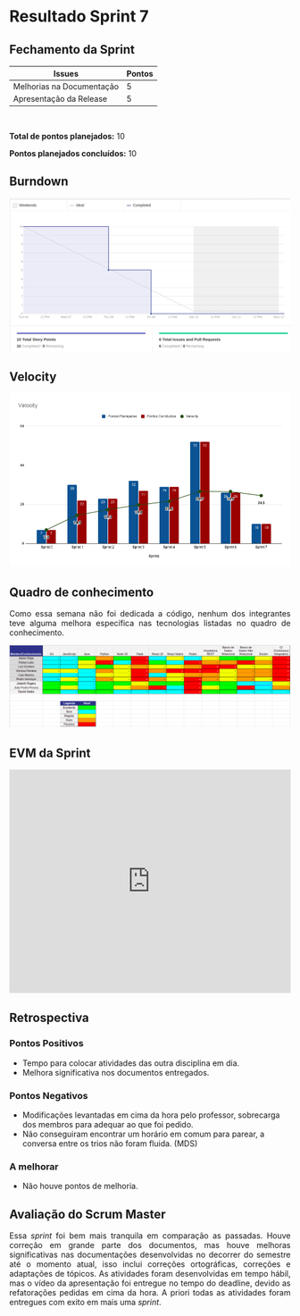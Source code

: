 # Resultado Sprint 7

## Fechamento da Sprint

| Issues | Pontos |
| ------ | ------ |
| Melhorias na Documentação | 5 |
| Apresentação da Release | 5 |

</br>

**Total de pontos planejados:** 10
</br>

**Pontos planejados concluídos:** 10
</br>

## Burndown

[![Burnout Sprint 6](./img/burndown_sprint07.png)](./img/burndown_sprint07.png)

## Velocity

[![Velocity Sprint 6](./img/velocity_sprint07.png)](./img/velocity_sprint07.png)

## Quadro de conhecimento

<p style="text-align: justify;">
   Como essa semana não foi dedicada a código, nenhum dos integrantes teve alguma melhora específica nas tecnologias listadas no quadro de conhecimento.
</p>

[![Quadro Sprint 6](./img/quadro_conhecimento_sprint_06.png)](./img/quadro_conhecimento_sprint_06.png)

## EVM da Sprint

<iframe style="width: 100%; height: 400px;"  seamless frameborder="0" scrolling="no" src="https://docs.google.com/spreadsheets/d/e/2PACX-1vTKacsqu4_Id3fiivyQCnw7btXFrMPZ5HP8UL2cBn4Y-f7acPC6JadEeH8GHFUDzA/pubchart?oid=715752957&amp;format=interactive"></iframe>

## Retrospectiva

### Pontos Positivos

- Tempo para colocar atividades das outra disciplina em dia.
- Melhora significativa nos documentos entregados.

### Pontos Negativos

- Modificações levantadas em cima da hora pelo professor, sobrecarga dos membros para adequar ao que foi pedido.
- Não conseguiram encontrar um horário em comum para parear, a conversa entre os trios não foram fluida. (MDS)

### A melhorar

- Não houve pontos de melhoria.

## Avaliação do Scrum Master

<p style="text-align: justify;">
    Essa <i>sprint</i> foi bem mais tranquila em comparação as passadas. Houve correção em grande parte dos documentos, mas houve melhoras significativas nas documentações desenvolvidas no decorrer do semestre até o momento atual, isso inclui correções ortográficas, correções e adaptações de tópicos. As atividades foram desenvolvidas em tempo hábil, mas o vídeo da apresentação foi entregue no tempo do deadline, devido as refatorações pedidas em cima da hora. A priori todas as atividades foram entregues com exito em mais uma <i>sprint</i>.
</p>
